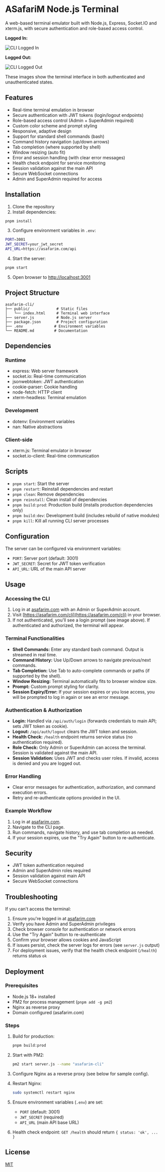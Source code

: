 # ASafariM Node.js Terminal

A web-based terminal emulator built with Node.js, Express, Socket.IO and xterm.js, with secure authentication and role-based access control.

**Logged In:**

![CLI Logged In](cli_loggedin.png)

**Logged Out:**

![CLI Logged Out](cli_loggedout.png)

These images show the terminal interface in both authenticated and unauthenticated states.

## Features

- Real-time terminal emulation in browser
- Secure authentication with JWT tokens (login/logout endpoints)
- Role-based access control (Admin + SuperAdmin required)
- Custom color scheme and prompt styling
- Responsive, adaptive design
- Support for standard shell commands (bash)
- Command history navigation (up/down arrows)
- Tab completion (where supported by shell)
- Window resizing (auto fit)
- Error and session handling (with clear error messages)
- Health check endpoint for service monitoring
- Session validation against the main API
- Secure WebSocket connections
- Admin and SuperAdmin required for access

## Installation

1. Clone the repository
2. Install dependencies:

```bash
pnpm install
```

3. Configure environment variables in `.env`:
```bash
PORT=3001
JWT_SECRET=your_jwt_secret
API_URL=https://asafarim.com/api
```

4. Start the server:

```bash
pnpm start
```

5. Open browser to <http://localhost:3001>

## Project Structure

```
asafarim-cli/
├── public/            # Static files
│   └── index.html     # Terminal web interface
├── server.js          # Node.js server
├── package.json       # Project configuration
├── .env              # Environment variables
└── README.md         # Documentation
```

## Dependencies

### Runtime

- express: Web server framework
- socket.io: Real-time communication
- jsonwebtoken: JWT authentication
- cookie-parser: Cookie handling
- node-fetch: HTTP client
- xterm-headless: Terminal emulation

### Development

- dotenv: Environment variables
- nan: Native abstractions

### Client-side

- xterm.js: Terminal emulator in browser
- socket.io-client: Real-time communication

## Scripts

- `pnpm start`: Start the server
- `pnpm restart`: Reinstall dependencies and restart
- `pnpm clean`: Remove dependencies
- `pnpm reinstall`: Clean install of dependencies
- `pnpm build:prod`: Production build (installs production dependencies only)
- `pnpm build:dev`: Development build (includes rebuild of native modules)
- `pnpm kill`: Kill all running CLI server processes

## Configuration

The server can be configured via environment variables:

- `PORT`: Server port (default: 3001)
- `JWT_SECRET`: Secret for JWT token verification
- `API_URL`: URL of the main API server

## Usage

### Accessing the CLI

1. Log in at [asafarim.com](https://asafarim.com) with an Admin or SuperAdmin account.
2. Visit [https://asafarim.com/cli](https://asafarim.com/cli) in your browser.
3. If not authenticated, you'll see a login prompt (see image above). If authenticated and authorized, the terminal will appear.

### Terminal Functionalities
- **Shell Commands:** Enter any standard bash command. Output is streamed in real time.
- **Command History:** Use Up/Down arrows to navigate previous/next commands.
- **Tab Completion:** Use Tab to auto-complete commands or paths (if supported by the shell).
- **Window Resizing:** Terminal automatically fits to browser window size.
- **Prompt:** Custom prompt styling for clarity.
- **Session Expiry/Error:** If your session expires or you lose access, you will be prompted to log in again or see an error message.

### Authentication & Authorization
- **Login:** Handled via `/api/auth/login` (forwards credentials to main API; sets JWT token as cookie).
- **Logout:** `/api/auth/logout` clears the JWT token and session.
- **Health Check:** `/health` endpoint returns service status (no authentication required).
- **Role Check:** Only Admin or SuperAdmin can access the terminal. Session is validated against the main API.
- **Session Validation:** Uses JWT and checks user roles. If invalid, access is denied and you are logged out.

### Error Handling
- Clear error messages for authentication, authorization, and command execution errors.
- Retry and re-authenticate options provided in the UI.

### Example Workflow
1. Log in at [asafarim.com](https://asafarim.com/login).
2. Navigate to the CLI page.
3. Run commands, navigate history, and use tab completion as needed.
4. If your session expires, use the "Try Again" button to re-authenticate.

## Security

- JWT token authentication required
- Admin and SuperAdmin roles required
- Session validation against main API
- Secure WebSocket connections

## Troubleshooting

If you can't access the terminal:

1. Ensure you're logged in at [asafarim.com](https://asafarim.com)
2. Verify you have Admin and SuperAdmin privileges
3. Check browser console for authentication or network errors
4. Use the "Try Again" button to re-authenticate
5. Confirm your browser allows cookies and JavaScript
6. If issues persist, check the server logs for errors (see `server.js` output)
7. For deployment issues, verify that the health check endpoint (`/health`) returns status `ok`

## Deployment

### Prerequisites

- Node.js 18+ installed
- PM2 for process management (`pnpm add -g pm2`)
- Nginx as reverse proxy
- Domain configured (asafarim.com)

### Steps

1. Build for production:

   ```bash
   pnpm build:prod
   ```

2. Start with PM2:

   ```bash
   pm2 start server.js --name "asafarim-cli"
   ```

3. Configure Nginx as a reverse proxy (see below for sample config).
4. Restart Nginx:

   ```bash
   sudo systemctl restart nginx
   ```

5. Ensure environment variables (`.env`) are set:
   - `PORT` (default: 3001)
   - `JWT_SECRET` (required)
   - `API_URL` (main API base URL)

6. Health check endpoint: `GET /health` should return `{ status: 'ok', ... }`
## License

[MIT](LICENSE)
